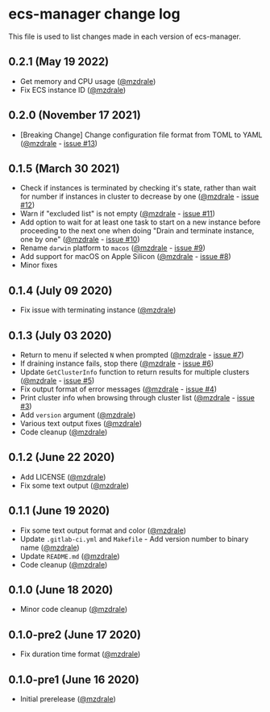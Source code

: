 # ecs-manager change log

This file is used to list changes made in each version of ecs-manager.

## 0.2.1 (May 19 2022)

- Get memory and CPU usage ([@mzdrale](https://gitlab.com/mzdrale))
- Fix ECS instance ID ([@mzdrale](https://gitlab.com/mzdrale))

## 0.2.0 (November 17 2021)

- [Breaking Change] Change configuration file format from TOML to YAML ([@mzdrale](https://gitlab.com/mzdrale) - [issue #13](https://gitlab.com/mzdrale/ecs-manager/-/issues/13))

## 0.1.5 (March 30 2021)

- Check if instances is terminated by checking it's state, rather than wait for number if instances in cluster to decrease by one ([@mzdrale](https://gitlab.com/mzdrale) - [issue #12](https://gitlab.com/mzdrale/ecs-manager/-/issues/12))
- Warn if "excluded list" is not empty ([@mzdrale](https://gitlab.com/mzdrale) - [issue #11](https://gitlab.com/mzdrale/ecs-manager/-/issues/11))
- Add option to wait for at least one task to start on a new instance before proceeding to the next one when doing "Drain and terminate instance, one by one" ([@mzdrale](https://gitlab.com/mzdrale) - [issue #10](https://gitlab.com/mzdrale/ecs-manager/-/issues/10))
- Rename `darwin` platform to `macos` ([@mzdrale](https://gitlab.com/mzdrale) - [issue #9](https://gitlab.com/mzdrale/ecs-manager/-/issues/9))
- Add support for macOS on Apple Silicon ([@mzdrale](https://gitlab.com/mzdrale) - [issue #8](https://gitlab.com/mzdrale/ecs-manager/-/issues/8))
- Minor fixes

## 0.1.4 (July 09 2020)

- Fix issue with terminating instance ([@mzdrale](https://gitlab.com/mzdrale))

## 0.1.3 (July 03 2020)

- Return to menu if selected `N` when prompted ([@mzdrale](https://gitlab.com/mzdrale) - [issue #7](https://gitlab.com/mzdrale/ecs-manager/-/issues/7))
- If draining instance fails, stop there ([@mzdrale](https://gitlab.com/mzdrale) - [issue #6](https://gitlab.com/mzdrale/ecs-manager/-/issues/6))
- Update `GetClusterInfo` function to return results for multiple clusters ([@mzdrale](https://gitlab.com/mzdrale) - [issue #5](https://gitlab.com/mzdrale/ecs-manager/-/issues/5))
- Fix output format of error messages ([@mzdrale](https://gitlab.com/mzdrale) - [issue #4](https://gitlab.com/mzdrale/ecs-manager/-/issues/4))
- Print cluster info when browsing through cluster list ([@mzdrale](https://gitlab.com/mzdrale) - [issue #3](https://gitlab.com/mzdrale/ecs-manager/-/issues/3))
- Add `version` argument ([@mzdrale](https://gitlab.com/mzdrale))
- Various text output fixes ([@mzdrale](https://gitlab.com/mzdrale))
- Code cleanup ([@mzdrale](https://gitlab.com/mzdrale))

## 0.1.2 (June 22 2020)

- Add LICENSE ([@mzdrale](https://gitlab.com/mzdrale))
- Fix some text output ([@mzdrale](https://gitlab.com/mzdrale))

## 0.1.1 (June 19 2020)

- Fix some text output format and color ([@mzdrale](https://gitlab.com/mzdrale))
- Update `.gitlab-ci.yml` and `Makefile` - Add version number to binary name ([@mzdrale](https://gitlab.com/mzdrale))
- Update `README.md` ([@mzdrale](https://gitlab.com/mzdrale))
- Code cleanup ([@mzdrale](https://gitlab.com/mzdrale))

## 0.1.0 (June 18 2020)

- Minor code cleanup ([@mzdrale](https://gitlab.com/mzdrale))

## 0.1.0-pre2 (June 17 2020)

- Fix duration time format ([@mzdrale](https://gitlab.com/mzdrale))

## 0.1.0-pre1 (June 16 2020)

- Initial prerelease ([@mzdrale](https://gitlab.com/mzdrale))
